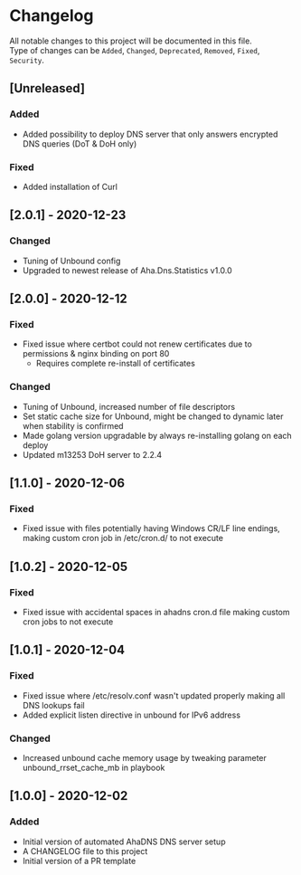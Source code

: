 # Changelog

All notable changes to this project will be documented in this file.  
Type of changes can be `Added`, `Changed`, `Deprecated`, `Removed`, `Fixed`, `Security`.

## [Unreleased]

### Added

- Added possibility to deploy DNS server that only answers encrypted DNS queries (DoT & DoH only)

### Fixed

- Added installation of Curl

## [2.0.1] - 2020-12-23

### Changed

- Tuning of Unbound config
- Upgraded to newest release of Aha.Dns.Statistics v1.0.0

## [2.0.0] - 2020-12-12

### Fixed

- Fixed issue where certbot could not renew certificates due to permissions & nginx binding on port 80
  - Requires complete re-install of certificates

### Changed

- Tuning of Unbound, increased number of file descriptors
- Set static cache size for Unbound, might be changed to dynamic later when stability is confirmed
- Made golang version upgradable by always re-installing golang on each deploy
- Updated m13253 DoH server to 2.2.4

## [1.1.0] - 2020-12-06

### Fixed

- Fixed issue with files potentially having Windows CR/LF line endings, making custom cron job in /etc/cron.d/ to not execute

## [1.0.2] - 2020-12-05

### Fixed

- Fixed issue with accidental spaces in ahadns cron.d file making custom cron jobs to not execute

## [1.0.1] - 2020-12-04

### Fixed

- Fixed issue where /etc/resolv.conf wasn't updated properly making all DNS lookups fail
- Added explicit listen directive in unbound for IPv6 address

### Changed

- Increased unbound cache memory usage by tweaking parameter unbound_rrset_cache_mb in playbook

## [1.0.0] - 2020-12-02

### Added

- Initial version of automated AhaDNS DNS server setup
- A CHANGELOG file to this project
- Initial version of a PR template
